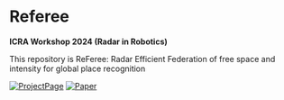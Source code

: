 # Referee

**ICRA Workshop 2024 (Radar in Robotics)**

This repository is ReFeree: Radar Efficient Federation of free space and intensity for global place recognition

[![ProjectPage](https://github.com/sparolab/Joint_ID/blob/main/fig/badges/badge-website.svg)](https://sites.google.com/view/joint-id/home)
[![Paper](https://img.shields.io/badge/📄%20Paper-PDF-yellow)](https://ieeexplore.ieee.org/abstract/document/10351035)
